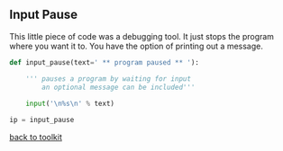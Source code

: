 ## Input Pause

This little piece of code was a debugging tool.
It just stops the program where you want it to.
You have the option of printing out a message.

```python
def input_pause(text=' ** program paused ** '):

    ''' pauses a program by waiting for input
        an optional message can be included'''
        
    input('\n%s\n' % text)

ip = input_pause
```

[back to toolkit](/toolkit_page)
